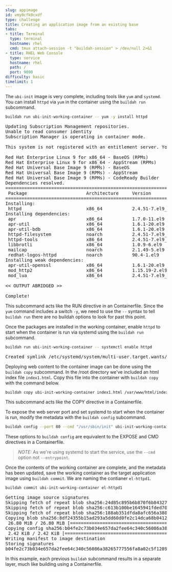 ```yaml
---
slug: appimage
id: vmy0cfk0cxdf
type: challenge
title: Creating an application image from an existing base
tabs:
- title: Terminal
  type: terminal
  hostname: rhel
  cmd: tmux attach-session -t "buildah-session" > /dev/null 2>&1
- title: RHEL Web Console
  type: service
  hostname: rhel
  path: /
  port: 9090
difficulty: basic
timelimit: 1
---
```

The `ubi-init` image is very complete, including tools like `yum` and `systemd`.  You can install `httpd` via `yum` in the container using the `buildah run` subcommand.

```bash
buildah run ubi-init-working-container -- yum -y install httpd
```

<pre class="file">
Updating Subscription Management repositories.
Unable to read consumer identity
Subscription Manager is operating in container mode.

This system is not registered with an entitlement server. You can use subscription-manager to register.

Red Hat Enterprise Linux 9 for x86_64 - BaseOS (RPMs)                                       2.7 MB/s | 2.1 MB     00:00
Red Hat Enterprise Linux 9 for x86_64 - AppStream (RPMs)                                     10 MB/s | 7.8 MB     00:00
Red Hat Universal Base Image 9 (RPMs) - BaseOS                                              255 kB/s | 541 kB     00:02
Red Hat Universal Base Image 9 (RPMs) - AppStream                                           680 kB/s | 1.4 MB     00:02
Red Hat Universal Base Image 9 (RPMs) - CodeReady Builder                                   7.9 kB/s |  12 kB     00:01
Dependencies resolved.
============================================================================================================================
 Package                      Architecture     Version                     Repository                                  Size
============================================================================================================================
Installing:
 httpd                        x86_64           2.4.51-7.el9_0              rhel-9-for-x86_64-appstream-rpms           1.5 M
Installing dependencies:
 apr                          x86_64           1.7.0-11.el9                rhel-9-for-x86_64-appstream-rpms           127 k
 apr-util                     x86_64           1.6.1-20.el9                rhel-9-for-x86_64-appstream-rpms            98 k
 apr-util-bdb                 x86_64           1.6.1-20.el9                rhel-9-for-x86_64-appstream-rpms            15 k
 httpd-filesystem             noarch           2.4.51-7.el9_0              rhel-9-for-x86_64-appstream-rpms            17 k
 httpd-tools                  x86_64           2.4.51-7.el9_0              rhel-9-for-x86_64-appstream-rpms            88 k
 libbrotli                    x86_64           1.0.9-6.el9                 rhel-9-for-x86_64-baseos-rpms              317 k
 mailcap                      noarch           2.1.49-5.el9                rhel-9-for-x86_64-baseos-rpms               35 k
 redhat-logos-httpd           noarch           90.4-1.el9                  rhel-9-for-x86_64-appstream-rpms            18 k
Installing weak dependencies:
 apr-util-openssl             x86_64           1.6.1-20.el9                rhel-9-for-x86_64-appstream-rpms            17 k
 mod_http2                    x86_64           1.15.19-2.el9               rhel-9-for-x86_64-appstream-rpms           153 k
 mod_lua                      x86_64           2.4.51-7.el9_0              rhel-9-for-x86_64-appstream-rpms            63 k

<< OUTPUT ABRIDGED >>

Complete!
</pre>

This subcommand acts like the RUN directive in an Containerfile.  Since the `yum` command includes a switch `-y`, we need to use the `--` syntax to tell `buildah run` there are no buildah options to look for past this point.

Once the packages are installed in the working container, enable `httpd` to start when the container is run via systemd using the `buildah run` subcommand.

```bash
buildah run ubi-init-working-container -- systemctl enable httpd
```

<pre class="file">
Created symlink /etc/systemd/system/multi-user.target.wants/httpd.service → /usr/lib/systemd/system/httpd.service.
</pre>

Deploying web content to the container image can be done using the `buildah copy` subcommand. In the /root directory we've included an html index file `index1.html`. Copy this file into the container with `buildah copy` with the command below.

```bash
buildah copy ubi-init-working-container index1.html /var/www/html/index.html
```

This subcommand acts like the COPY directive in a Containerfile.

To expose the web server port and set systemd to start when the container is run, modify the metadata with the `buildah config` subcommand.

```bash
buildah config --port 80 --cmd "/usr/sbin/init" ubi-init-working-container
```

These options to `buildah config` are equivalent to the EXPOSE and CMD directives in a Containerfile.

> _NOTE:_  As we're using systemd to start the service, use the `--cmd` option not `--entrypoint`.

Once the contents of the working container are complete, and the metadata has been updated, save the working container as the target application image using `buildah commit`. We are naming the contianer `el-httpd1`.

```bash
buildah commit ubi-init-working-container el-httpd1
```

<pre class="file">
Getting image source signatures
Skipping fetch of repeat blob sha256:24d85c895b6b870f6b84327a5e31aa567a5d30588de0a0bdd9a669ec5012339c
Skipping fetch of repeat blob sha256:c613b100be1645941fded703dd6037e5aba7c9388fd1fcb37c2f9f73bc438126
Skipping fetch of repeat blob sha256:188ab351dfda8afc656a38073df0004cdc5196fd5572960ff5499c17e6442223
Copying blob sha256:8df24355b15ad293a5dd60d0fe2c14dca68b0412b62f9e9c39c15bb8230d1936
 26.80 MiB / 26.80 MiB [====================================================] 0s
Copying config sha256:b04fe2c73b034e657da2fee64c340c56086a38265777556fa8a02c5f12896e66
 2.42 KiB / 2.42 KiB [======================================================] 0s
Writing manifest to image destination
Storing signatures
b04fe2c73b034e657da2fee64c340c56086a38265777556fa8a02c5f12896e66
</pre>

In this example, each previous `buildah` subcommand results in a separate layer, much like building using a Containerfile.

